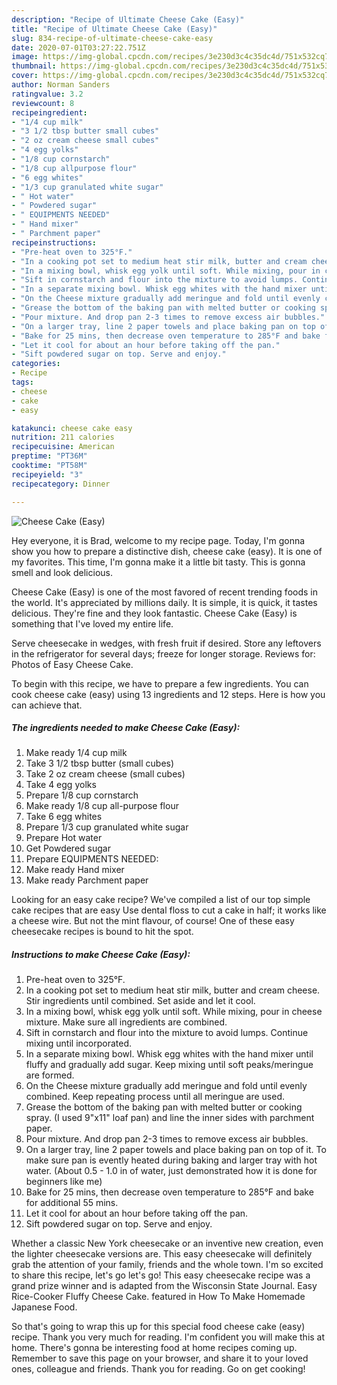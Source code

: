 ```yaml
---
description: "Recipe of Ultimate Cheese Cake (Easy)"
title: "Recipe of Ultimate Cheese Cake (Easy)"
slug: 834-recipe-of-ultimate-cheese-cake-easy
date: 2020-07-01T03:27:22.751Z
image: https://img-global.cpcdn.com/recipes/3e230d3c4c35dc4d/751x532cq70/cheese-cake-easy-recipe-main-photo.jpg
thumbnail: https://img-global.cpcdn.com/recipes/3e230d3c4c35dc4d/751x532cq70/cheese-cake-easy-recipe-main-photo.jpg
cover: https://img-global.cpcdn.com/recipes/3e230d3c4c35dc4d/751x532cq70/cheese-cake-easy-recipe-main-photo.jpg
author: Norman Sanders
ratingvalue: 3.2
reviewcount: 8
recipeingredient:
- "1/4 cup milk"
- "3 1/2 tbsp butter small cubes"
- "2 oz cream cheese small cubes"
- "4 egg yolks"
- "1/8 cup cornstarch"
- "1/8 cup allpurpose flour"
- "6 egg whites"
- "1/3 cup granulated white sugar"
- " Hot water"
- " Powdered sugar"
- " EQUIPMENTS NEEDED"
- " Hand mixer"
- " Parchment paper"
recipeinstructions:
- "Pre-heat oven to 325°F."
- "In a cooking pot set to medium heat stir milk, butter and cream cheese. Stir ingredients until combined. Set aside and let it cool."
- "In a mixing bowl, whisk egg yolk until soft. While mixing, pour in cheese mixture. Make sure all ingredients are combined."
- "Sift in cornstarch and flour into the mixture to avoid lumps. Continue mixing until incorporated."
- "In a separate mixing bowl. Whisk egg whites with the hand mixer until fluffy and gradually add sugar. Keep mixing until soft peaks/meringue are formed."
- "On the Cheese mixture gradually add meringue and fold until evenly combined. Keep repeating process until all meringue are used."
- "Grease the bottom of the baking pan with melted butter or cooking spray. (I used 9&#34;x11&#34; loaf pan) and line the inner sides with parchment paper."
- "Pour mixture. And drop pan 2-3 times to remove excess air bubbles."
- "On a larger tray, line 2 paper towels and place baking pan on top of it. To make sure pan is evently heated during baking and larger tray with hot water. (About 0.5 - 1.0 in of water, just demonstrated how it is done for beginners like me)"
- "Bake for 25 mins, then decrease oven temperature to 285°F and bake for additional 55 mins."
- "Let it cool for about an hour before taking off the pan."
- "Sift powdered sugar on top. Serve and enjoy."
categories:
- Recipe
tags:
- cheese
- cake
- easy

katakunci: cheese cake easy 
nutrition: 211 calories
recipecuisine: American
preptime: "PT36M"
cooktime: "PT58M"
recipeyield: "3"
recipecategory: Dinner

---
```



![Cheese Cake (Easy)](https://img-global.cpcdn.com/recipes/3e230d3c4c35dc4d/751x532cq70/cheese-cake-easy-recipe-main-photo.jpg)

Hey everyone, it is Brad, welcome to my recipe page. Today, I'm gonna show you how to prepare a distinctive dish, cheese cake (easy). It is one of my favorites. This time, I'm gonna make it a little bit tasty. This is gonna smell and look delicious.

Cheese Cake (Easy) is one of the most favored of recent trending foods in the world. It's appreciated by millions daily. It is simple, it is quick, it tastes delicious. They're fine and they look fantastic. Cheese Cake (Easy) is something that I've loved my entire life.

Serve cheesecake in wedges, with fresh fruit if desired. Store any leftovers in the refrigerator for several days; freeze for longer storage. Reviews for: Photos of Easy Cheese Cake.


To begin with this recipe, we have to prepare a few ingredients. You can cook cheese cake (easy) using 13 ingredients and 12 steps. Here is how you can achieve that.

<!--inarticleads1-->

##### The ingredients needed to make Cheese Cake (Easy):

1. Make ready 1/4 cup milk
1. Take 3 1/2 tbsp butter (small cubes)
1. Take 2 oz cream cheese (small cubes)
1. Take 4 egg yolks
1. Prepare 1/8 cup cornstarch
1. Make ready 1/8 cup all-purpose flour
1. Take 6 egg whites
1. Prepare 1/3 cup granulated white sugar
1. Prepare  Hot water
1. Get  Powdered sugar
1. Prepare  EQUIPMENTS NEEDED:
1. Make ready  Hand mixer
1. Make ready  Parchment paper


Looking for an easy cake recipe? We&#39;ve compiled a list of our top simple cake recipes that are easy Use dental floss to cut a cake in half; it works like a cheese wire. But not the mint flavour, of course! One of these easy cheesecake recipes is bound to hit the spot. 

<!--inarticleads2-->

##### Instructions to make Cheese Cake (Easy):

1. Pre-heat oven to 325°F.
1. In a cooking pot set to medium heat stir milk, butter and cream cheese. Stir ingredients until combined. Set aside and let it cool.
1. In a mixing bowl, whisk egg yolk until soft. While mixing, pour in cheese mixture. Make sure all ingredients are combined.
1. Sift in cornstarch and flour into the mixture to avoid lumps. Continue mixing until incorporated.
1. In a separate mixing bowl. Whisk egg whites with the hand mixer until fluffy and gradually add sugar. Keep mixing until soft peaks/meringue are formed.
1. On the Cheese mixture gradually add meringue and fold until evenly combined. Keep repeating process until all meringue are used.
1. Grease the bottom of the baking pan with melted butter or cooking spray. (I used 9&#34;x11&#34; loaf pan) and line the inner sides with parchment paper.
1. Pour mixture. And drop pan 2-3 times to remove excess air bubbles.
1. On a larger tray, line 2 paper towels and place baking pan on top of it. To make sure pan is evently heated during baking and larger tray with hot water. (About 0.5 - 1.0 in of water, just demonstrated how it is done for beginners like me)
1. Bake for 25 mins, then decrease oven temperature to 285°F and bake for additional 55 mins.
1. Let it cool for about an hour before taking off the pan.
1. Sift powdered sugar on top. Serve and enjoy.


Whether a classic New York cheesecake or an inventive new creation, even the lighter cheesecake versions are. This easy cheesecake will definitely grab the attention of your family, friends and the whole town. I&#39;m so excited to share this recipe, let&#39;s go let&#39;s go! This easy cheesecake recipe was a grand prize winner and is adapted from the Wisconsin State Journal. Easy Rice-Cooker Fluffy Cheese Cake. featured in How To Make Homemade Japanese Food. 

So that's going to wrap this up for this special food cheese cake (easy) recipe. Thank you very much for reading. I'm confident you will make this at home. There's gonna be interesting food at home recipes coming up. Remember to save this page on your browser, and share it to your loved ones, colleague and friends. Thank you for reading. Go on get cooking!
